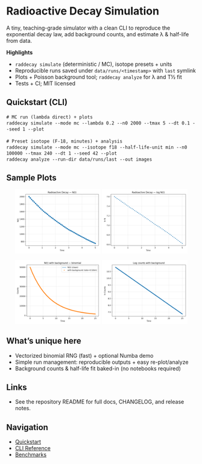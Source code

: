 # Radioactive Decay Simulation

A tiny, teaching-grade simulator with a clean CLI to reproduce the exponential decay law,
add background counts, and estimate λ & half-life from data.

**Highlights**
- `raddecay simulate` (deterministic / MC), isotope presets + units  
- Reproducible runs saved under `data/runs/<timestamp>` with `last` symlink  
- Plots + Poisson background tool; `raddecay analyze` for λ and T½ fit  
- Tests + CI; MIT licensed

## Quickstart (CLI)

    # MC run (lambda direct) + plots
    raddecay simulate --mode mc --lambda 0.2 --n0 2000 --tmax 5 --dt 0.1 --seed 1 --plot

    # Preset isotope (F-18, minutes) + analysis
    raddecay simulate --mode mc --isotope f18 --half-life-unit min --n0 100000 --tmax 240 --dt 1 --seed 42 --plot
    raddecay analyze --run-dir data/runs/last --out images

## Sample Plots
<p align="center">
  <img src="assets/nt_curve.png" width="45%"/>
  <img src="assets/log_nt.png" width="45%"/>
</p>
<p align="center">
  <img src="assets/nt_curve_bg.png" width="45%"/>
  <img src="assets/log_nt_bg.png" width="45%"/>
</p>

## What’s unique here
- Vectorized binomial RNG (fast) + optional Numba demo  
- Simple run management: reproducible outputs + easy re-plot/analyze  
- Background counts & half-life fit baked-in (no notebooks required)

## Links
- See the repository README for full docs, CHANGELOG, and release notes.

## Navigation
- [Quickstart](./quickstart.md)
- [CLI Reference](./cli.md)
- [Benchmarks](./benchmarks.md)

